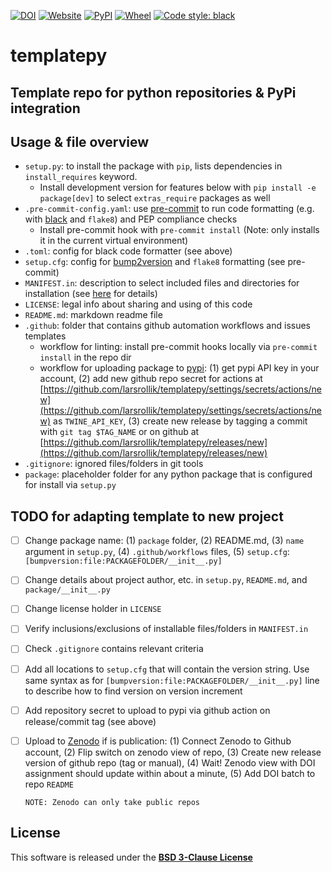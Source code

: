[![DOI](https://zenodo.org/badge/DOI/10.5281/zenodo.6360738.svg)](https://doi.org/10.5281/zenodo.6360738)
[![Website](https://img.shields.io/website?up_message=online&url=https%3A%2F%2Fgithub.com/larsrollik/templatepy)](https://github.com/larsrollik/templatepy)
[![PyPI](https://img.shields.io/pypi/v/templatepy.svg)](https://pypi.org/project/templatepy)
[![Wheel](https://img.shields.io/pypi/wheel/templatepy.svg)](https://pypi.org/project/templatepy)
[![Code style: black](https://img.shields.io/badge/code%20style-black-000000.svg)](https://github.com/python/black)


# templatepy
Template repo for python repositories & PyPi integration
---


## Usage & file overview

- `setup.py`: to install the package with `pip`, lists dependencies in `install_requires` keyword.
  - Install development version for features below with `pip install -e package[dev]` to select `extras_require` packages as well
- `.pre-commit-config.yaml`: use [pre-commit](https://pre-commit.com) to run code formatting (e.g. with [black](https://github.com/psf/black) and `flake8`) and PEP compliance checks
  - Install pre-commit hook with `pre-commit install` (Note: only installs it in the current virtual environment)
- `.toml`: config for black code formatter (see above)
- `setup.cfg`: config for [bump2version](https://github.com/c4urself/bump2version) and `flake8` formatting (see pre-commit)
- `MANIFEST.in`: description to select included files and directories for installation (see [here](https://packaging.python.org/en/latest/guides/using-manifest-in) for details)
- `LICENSE`: legal info about sharing and using of this code
- `README.md`: markdown readme file
- `.github`: folder that contains github automation workflows and issues templates
  - workflow for linting: install pre-commit hooks locally via `pre-commit install` in the repo dir
  - workflow for uploading package to [pypi](pypi.org): (1) get pypi API key in your account, (2) add new github repo secret for actions at [https://github.com/larsrollik/templatepy/settings/secrets/actions/new](https://github.com/larsrollik/templatepy/settings/secrets/actions/new) as `TWINE_API_KEY`, (3) create new release by tagging a commit with `git tag $TAG_NAME` or on github at [https://github.com/larsrollik/templatepy/releases/new](https://github.com/larsrollik/templatepy/releases/new)
- `.gitignore`: ignored files/folders in git tools
- `package`: placeholder folder for any python package that is configured for install via `setup.py`


## TODO for adapting template to new project

- [ ] Change package name: (1) `package` folder, (2) README.md, (3) `name` argument in `setup.py`, (4) `.github/workflows` files, (5) `setup.cfg`: `[bumpversion:file:PACKAGEFOLDER/__init__.py]`
- [ ] Change details about project author, etc. in `setup.py`, `README.md`, and `package/__init__.py`
- [ ] Change license holder in `LICENSE`
- [ ] Verify inclusions/exclusions of installable files/folders in `MANIFEST.in`
- [ ] Check `.gitignore` contains relevant criteria
- [ ] Add all locations to `setup.cfg` that will contain the version string. Use same syntax as for `[bumpversion:file:PACKAGEFOLDER/__init__.py]` line to describe how to find version on version increment
- [ ] Add repository secret to upload to pypi via github action on release/commit tag (see above)
- [ ] Upload to [Zenodo](https://zenodo.org) if is publication: (1) Connect Zenodo to Github account, (2) Flip switch on zenodo view of repo, (3) Create new release version of github repo (tag or manual), (4) Wait! Zenodo view with DOI assignment should update within about a minute, (5) Add DOI batch to repo `README`

    ```NOTE: Zenodo can only take public repos```


## License
This software is released under the **[BSD 3-Clause License](https://github.com/larsrollik/templatepy/blob/main/LICENSE)**
